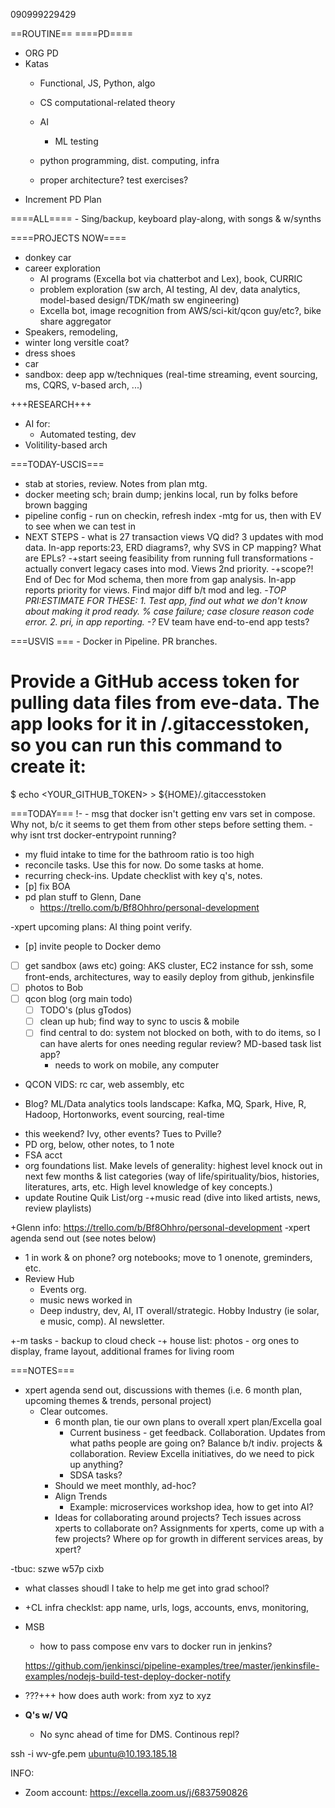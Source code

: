 090999229429

==ROUTINE==
====PD====
- ORG PD 
- Katas
    - Functional, JS, Python, algo

    - CS computational-related theory
    - AI
        - ML testing 
    - python programming, dist. computing, infra
    - proper architecture? test exercises?
- Increment PD Plan

====ALL====
    - Sing/backup, keyboard play-along, with songs & w/synths

====PROJECTS NOW====
- donkey car
- career exploration
    - AI programs (Excella bot via chatterbot and Lex), book, CURRIC
    - problem exploration (sw arch, AI testing, AI dev, data analytics, model-based design/TDK/math sw engineering)
    - Excella bot, image recognition from AWS/sci-kit/qcon guy/etc?, bike share aggregator
- Speakers, remodeling, 
- winter long versitle coat?
- dress shoes
- car
- sandbox: deep app w/techniques (real-time streaming, event sourcing, ms, CQRS, v-based arch, ...)

+++RESEARCH+++
- AI for:
    - Automated testing, dev
- Volitility-based arch

===TODAY-USCIS===
- stab at stories, review. Notes from plan mtg.
- docker meeting sch; brain dump; jenkins local, run by folks before brown bagging
- pipeline config - run on checkin, refresh index
-mtg for us, then with EV to see when we can test in 
- NEXT STEPS - what is 27 transaction views VQ did? 3 updates with mod data. In-app reports:23, ERD diagrams?, why SVS in CP mapping? What are EPLs?
    -+start seeing feasibility from running full transformations - actually convert legacy cases into mod. Views 2nd priority.
    -+scope?! End of Dec for Mod schema, then more from gap analysis. In-app reports priority for views. Find major diff b/t mod and leg.
    -*TOP PRI:ESTIMATE FOR THESE: 
        1. Test app, find out what we don't know about making it prod ready. % case failure; case closure reason code error. 
        2. pri, in app reporting.
        -?* EV team have end-to-end app tests?
    

===USVIS ===
    - Docker in Pipeline. PR branches.

# Provide a GitHub access token for pulling data files from eve-data. The app looks for it in <HOME DIRECTORY>/.gitaccesstoken, so you can run this command to create it:

$ echo <YOUR_GITHUB_TOKEN> > ${HOME}/.gitaccesstoken

===TODAY===
!- 
    - msg that docker isn't getting env vars set in compose. Why not, b/c it seems to get them from other steps before setting them.
    - why isnt trst docker-entrypoint running?
- my fluid intake to time for the bathroom ratio is too high
- reconcile tasks. Use this for now. Do some tasks at home.
- recurring check-ins. Update checklist with key q's, notes.
- [p] fix BOA
- pd plan stuff to Glenn, Dane
    - https://trello.com/b/Bf8Ohhro/personal-development

-xpert upcoming plans: AI thing point verify.

- [p] invite people to Docker demo
- [ ] get sandbox (aws etc) going: AKS cluster, EC2 instance for ssh, some front-ends, architectures, way to easily deploy from github, jenkinsfile
- [ ] photos to Bob
- [ ] qcon blog (org main todo)
    - [ ] TODO's (plus gTodos)
    - [ ] clean up hub; find way to sync to uscis & mobile
    - [ ] find central to do: system not blocked on both, with to do items, so I can have alerts for ones needing regular review? MD-based task list app?
        - needs to work on mobile, any computer


- QCON VIDS: rc car, web assembly, etc
+ Blog? ML/Data analytics tools landscape: Kafka, MQ, Spark, Hive, R, Hadoop, Hortonworks, event sourcing, real-time
- this weekend? Ivy, other events? Tues to Pville?
- PD org, below, other notes, to 1 note
- FSA acct
- org foundations list. Make levels of generality: highest level knock out in next few months & list categories (way of life/spirituality/bios, histories, literatures, arts, etc. High level knowledge of key concepts.)
- update Routine Quik List/org
    -+music read (dive into liked artists, news, review playlists)

+Glenn info: https://trello.com/b/Bf8Ohhro/personal-development
-xpert agenda send out (see notes below)
- 1 in work & on phone? org notebooks; move to 1 onenote, greminders, etc.
- Review Hub
    - Events org.
    - music news worked in
    - Deep industry, dev, AI, IT overall/strategic. Hobby Industry (ie solar, e music, comp). AI newsletter. 

+-m tasks - backup to cloud check
-+ house list: photos - org ones to display, frame layout, additional frames for living room


===NOTES===

- xpert agenda send out, discussions with themes (i.e. 6 month plan, upcoming themes & trends, personal project)
    - Clear outcomes.
        - 6 month plan, tie our own plans to overall xpert plan/Excella goal
            - Current business - get feedback. Collaboration. Updates from what paths people are going on? Balance b/t indiv. projects & collaboration. Review Excella initiatives, do we need to pick up anything?
            - SDSA tasks?
        - Should we meet monthly, ad-hoc?
        - Align Trends
            - Example: microservices workshop idea, how to get into AI?
        - Ideas for collaborating around projects? Tech issues across xperts to collaborate on? Assignments for xperts, come up with a few projects? Where op for growth in different services areas, by xpert?

-tbuc: szwe w57p cixb







- what classes shoudl I take to help me get into grad school?


- +CL infra checklst: app name, urls, logs, accounts, envs, monitoring,
- MSB
    - how to pass compose env vars to docker run in jenkins?


    https://github.com/jenkinsci/pipeline-examples/tree/master/jenkinsfile-examples/nodejs-build-test-deploy-docker-notify

- ???+++ how does auth work: from xyz to xyz


- **Q's w/ VQ**
    - No sync ahead of time for DMS. Continous repl?


ssh -i wv-gfe.pem ubuntu@10.193.185.18








INFO:

- Zoom account: https://excella.zoom.us/j/6837590826